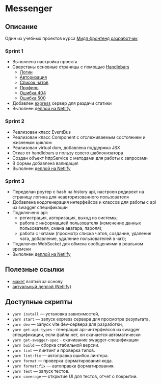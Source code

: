 # Messenger

## Описание

Один из учебных проектов курса [Мидл фронтенд разработчик](https://practicum.yandex.ru/middle-frontend/)

### Sprint 1

- Выполнена настройка проекта
- Сверстаны основные страницы с помощью [Handlebars](https://handlebarsjs.com/guide/#what-is-handlebars)
  - [Логин](https://cosmic-lokum-a24ea1.netlify.app/#/login)
  - [Авторизация](https://cosmic-lokum-a24ea1.netlify.app/#/auth)
  - [Список чатов](https://cosmic-lokum-a24ea1.netlify.app/#/chat)
  - [Профиль](https://cosmic-lokum-a24ea1.netlify.app/#/profile)
  - [Ошибка 404](https://cosmic-lokum-a24ea1.netlify.app/#/error404)
  - [Ошибка 500](https://cosmic-lokum-a24ea1.netlify.app/#/error500)
- Добавлен [express](https://expressjs.com/ru/) сервер для раздачи статики
- Выполнен [деплой на Netlify](https://cosmic-lokum-a24ea1.netlify.app/)

### Sprint 2

- Реализован класс EventBus
- Реализован класс Component с отслеживаемым состоянием и жизненым циклом
- Реализован virtual dom, добавлена поддержка JSX
- Отказ от handlebars в пользу своего шаблонизатора
- Создан объект httpService с методами для работы с запросами
- В формы добавлена валидация
- Выполнен [деплой на Netlify](https://ephemeral-donut-2bacb2.netlify.app/)

### Sprint 3

- Переделан роутер с hash на history api, настроен редирект на страницу логина для неавторизованного пользователя
- Добавлена кодогенерация интерфейсов и классов для работы с api из swagger спецификации
- Подключено api:
  - регистрация, авторизация, выход из системы;
  - работа с информацией пользователя (изменение данных пользователя, смена аватара, пароля);
  - работа с чатами (просмотр списка чатов, создание, удаление чата, добавление, удаление пользователей в чат);
- Подключен WebSocket для обмена сообщениями в реальном времени
- Выполнен [деплой на Netlify](https://silly-granita-2e660f.netlify.app/)

## Полезные ссылки

- [макет](<https://www.figma.com/file/frISC71Cb5rSRThFw5DCLb/Chat_external_link-(Copy)?node-id=1%3A502&mode=dev>) взятый за основу
- [актуальный деплой (Netlify)](https://silly-granita-2e660f.netlify.app//)

## Доступные скрипты

- `yarn install` — установка зависимостей,
- `yarn start` — запуск express сервера для просмотра результата,
- `yarn dev` — запуск vite dev-сервера для разработки,
- `yarn get-api-types` - генерация api-интерфейсов из swagger спецификации, если файла нет, он скачается автоматически
- `yarn get-swagger-spec` - скачивание swagger-спецификации
- `yarn build` — сборка стабильной версии.
- `yarn lint` — линтинг и проверка типов.
- `yarn lint:fix` — автоправка ошибок линтера.
- `yarn format` — проверка форматирования кода.
- `yarn format:fix` — автоправка форматирования.
- `yarn test` — запуск тестов.
- `yarn coverage` — открытие UI для тестов, отчет о покрытии.
